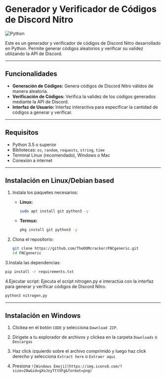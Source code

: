 # Generador y Verificador de Códigos de Discord Nitro

![Python](https://img.shields.io/badge/python-v3.8%2B-blue)

Este es un generador y verificador de códigos de Discord Nitro desarrollado en Python. Permite generar códigos aleatorios y verificar su validez utilizando la API de Discord.

---

## Funcionalidades
- **Generación de Códigos:** Genera códigos de Discord Nitro válidos de manera aleatoria.
- **Verificación de Códigos:** Verifica la validez de los códigos generados mediante la API de Discord.
- **Interfaz de Usuario:** Interfaz interactiva para especificar la cantidad de códigos a generar y verificar.

---

## Requisitos
- Python 3.5 o superior
- Bibliotecas: `os`, `random`, `requests`, `string`, `time`
- Terminal Linux (recomendado), Windows o Mac
- Conexión a internet
  
---

## Instalación en Linux/Debian based
1. Instala los paquetes necesarios:
   - **Linux:**
     ```bash
     sudo apt install git python3 -y
     ```
   - **Termux:**
     ```bash
     pkg install git python3 -y
     ```

2. Clona el repositorio:
   ```bash
   git clone https://github.com/TheDOMcracker/FNCgeneric.git
   cd FNCgeneric
   ```
3.Instala las dependencias:
```bash
pip install -r requirements.txt
```
4.Ejecutar script:
Ejecuta el script nitrogen.py e interactúa con la interfaz para generar y verificar códigos de Discord Nitro.
```bash
python3 nitrogen.py
```

---

## Instalación en Windows
1. Clickea en el botón `CODE` y selecciona `Download ZIP`.

2. Dirigete a tu explorador de archivos y clickea en la carpeta `Downloads` o `Descargas`

3. Haz click izquierdo sobre el archivo comprimido y luego haz click derecho y selecciona `Extract here` o `Extraer aqui`

4. Presiona `![Windows Emoji](https://img.icons8.com/?size=20w&id=gXoJoyTtYXFg&format=png)`

